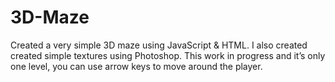 # 3D-Maze

Created a very simple 3D maze using JavaScript & HTML. I also created created simple textures using Photoshop. This work in progress and it’s only one level, you can use arrow keys to move around the player.
